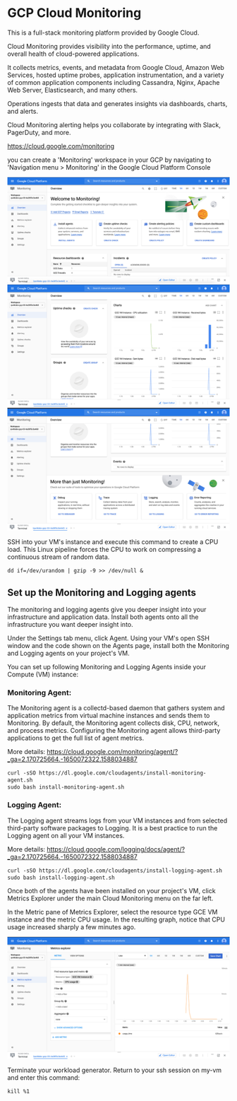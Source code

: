 # GCP Cloud Monitoring
This is a full-stack monitoring platform provided by Google Cloud.

Cloud Monitoring provides visibility into the performance, uptime, and overall health of cloud-powered applications. 

It collects metrics, events, and metadata from Google Cloud, Amazon Web Services, hosted uptime probes, application instrumentation, and a variety of common application components including Cassandra, Nginx, Apache Web Server, Elasticsearch, and many others. 

Operations ingests that data and generates insights via dashboards, charts, and alerts. 

Cloud Monitoring alerting helps you collaborate by integrating with Slack, PagerDuty, and more.

https://cloud.google.com/monitoring

you can create a 'Monitoring' workspace in your GCP by navigating to 'Navigation menu > Monitoring' in the Google Cloud Platform Console

![picture](https://github.com/shreyansvm/google-cloud-platform-build-k8s-cluster/blob/master/gcp-monitoring-stackdriver/Screen%20Shot%202020-05-02%20at%202.12.37%20PM.png)
![picture](https://github.com/shreyansvm/google-cloud-platform-build-k8s-cluster/blob/master/gcp-monitoring-stackdriver/Screen%20Shot%202020-05-02%20at%202.13.46%20PM.png)
![picture](https://github.com/shreyansvm/google-cloud-platform-build-k8s-cluster/blob/master/gcp-monitoring-stackdriver/Screen%20Shot%202020-05-02%20at%202.14.18%20PM.png)

SSH into your VM's instance and execute this command to create a CPU load. This Linux pipeline forces the CPU to work on compressing a continuous stream of random data.
```
dd if=/dev/urandom | gzip -9 >> /dev/null &
```

## Set up the Monitoring and Logging agents
The monitoring and logging agents give you deeper insight into your infrastructure and application data. Install both agents onto all the infrastructure you want deeper insight into.

Under the Settings tab menu, click Agent. Using your VM's open SSH window and the code shown on the Agents page, install both the Monitoring and Logging agents on your project's VM.

You can set up following Monitoring and Logging Agents inside your Compute (VM) instance:

### Monitoring Agent:
The Monitoring agent is a collectd-based daemon that gathers system and application metrics from virtual machine instances and sends them to Monitoring. By default, the Monitoring agent collects disk, CPU, network, and process metrics. Configuring the Monitoring agent allows third-party applications to get the full list of agent metrics.

More details: https://cloud.google.com/monitoring/agent/?_ga=2.170725664.-1650072322.1588034887
```
curl -sSO https://dl.google.com/cloudagents/install-monitoring-agent.sh
sudo bash install-monitoring-agent.sh
```

### Logging Agent:
The Logging agent streams logs from your VM instances and from selected third-party software packages to Logging. It is a best practice to run the Logging agent on all your VM instances.

More details: https://cloud.google.com/logging/docs/agent/?_ga=2.170725664.-1650072322.1588034887
```
curl -sSO https://dl.google.com/cloudagents/install-logging-agent.sh
sudo bash install-logging-agent.sh
```

Once both of the agents have been installed on your project's VM, click Metrics Explorer under the main Cloud Monitoring menu on the far left.

In the Metric pane of Metrics Explorer, select the resource type GCE VM instance and the metric CPU usage.
In the resulting graph, notice that CPU usage increased sharply a few minutes ago.

![picture](https://github.com/shreyansvm/google-cloud-platform-build-k8s-cluster/blob/master/gcp-monitoring-stackdriver/Screen%20Shot%202020-05-02%20at%202.16.04%20PM.png)

Terminate your workload generator. Return to your ssh session on my-vm and enter this command:
```
kill %1
```

